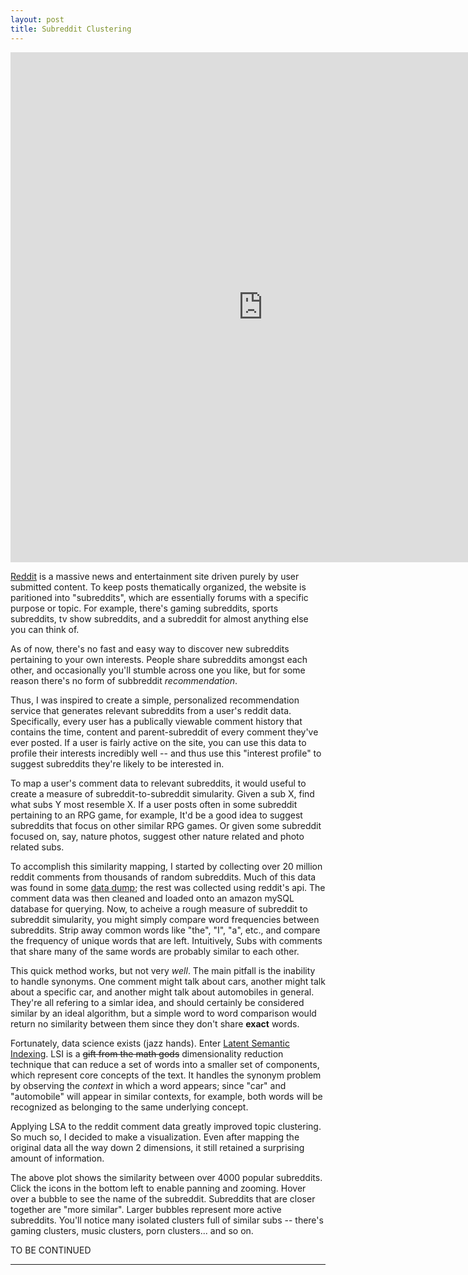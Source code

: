 ```yaml
---
layout: post
title: Subreddit Clustering
---
```


<iframe src="https://vida.io/gists/vn2hn29qg8H6a6DwN/index.html" seamless frameborder="0" width="808" height="816"></iframe>

[Reddit](http://www.reddit.com) is a massive news and entertainment site driven purely by user submitted content. To keep posts thematically organized, the website is paritioned into "subreddits", which are essentially forums with a specific purpose or topic. For example, there's gaming subreddits, sports subreddits, tv show subreddits, and a subreddit for almost anything else you can think of. 

As of now, there's no fast and easy way to discover new subreddits pertaining to your own interests. People share subreddits amongst each other, and occasionally you'll stumble across one you like, but for some reason there's no form of subbreddit *recommendation*.

Thus, I was inspired to create a simple, personalized recommendation service that generates relevant subreddits from a user's reddit data. Specifically, every user has a publically viewable comment history that contains the time, content and parent-subreddit of every comment they've ever posted. If a user is fairly active on the site, you can use this data to profile their interests incredibly well -- and thus use this "interest profile" to suggest subreddits they're likely to be interested in.

To map a user's comment data to relevant subreddits, it would useful to create a measure of subreddit-to-subreddit simularity. Given a sub X, find what subs Y most resemble X. If a user posts often in some subreddit pertaining to an RPG game, for example, It'd be a good idea to suggest subreddits that focus on other similar RPG games. Or given some subreddit focused on, say, nature photos, suggest other nature related and photo related subs.

To accomplish this similarity mapping, I started by collecting over 20 million reddit comments from thousands of random subreddits. Much of this data was found in some [data dump](https://www.reddit.com/r/datasets/comments/3bxlg7/i_have_every_publicly_available_reddit_comment); the rest was collected using reddit's api. The comment data was then cleaned and loaded onto an amazon mySQL database for querying. Now, to acheive a rough measure of subreddit to subreddit simularity, you might simply compare word frequencies between subreddits. Strip away common words like "the", "I", "a", etc., and compare the frequency of unique words that are left. Intuitively, Subs with comments that share many of the same words are probably similar to each other.

This quick method works, but not very *well*. The main pitfall is the inability to handle synonyms. One comment might talk about cars, another might talk about a specific car, and another might talk about automobiles in general. They're all refering to a simlar idea, and should certainly be considered similar by an ideal algorithm, but a simple word to word comparison would return no similarity between them since they don't share **exact** words. 

Fortunately, data science exists (jazz hands). Enter [Latent Semantic Indexing](https://en.wikipedia.org/wiki/Latent_semantic_analysis). LSI is a ~~gift from the math gods~~ dimensionality reduction technique that can reduce a set of words into a smaller set of components, which represent core concepts of the text. It handles the synonym problem by observing the *context* in which a word appears; since "car" and "automobile" will appear in similar contexts, for example, both words will be recognized as belonging to the same underlying concept. 

Applying LSA to the reddit comment data greatly improved topic clustering. So much so, I decided to make a visualization. Even after mapping the original data all the way down 2 dimensions, it still retained a surprising amount of information.  

The above plot shows the similarity between over 4000 popular subreddits. Click the icons in the bottom left to enable panning and zooming. Hover over a bubble to see the name of the subreddit.  Subreddits that are closer together are "more similar". Larger bubbles represent more active subreddits. You'll notice many isolated clusters full of similar subs -- there's gaming clusters, music clusters, porn clusters... and so on.

TO BE CONTINUED

*** 


